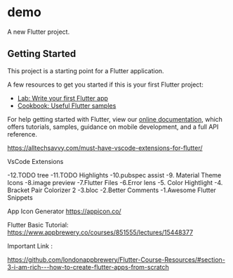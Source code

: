 # demo

A new Flutter project.

## Getting Started

This project is a starting point for a Flutter application.

A few resources to get you started if this is your first Flutter project:

- [Lab: Write your first Flutter app](https://flutter.dev/docs/get-started/codelab)
- [Cookbook: Useful Flutter samples](https://flutter.dev/docs/cookbook)

For help getting started with Flutter, view our
[online documentation](https://flutter.dev/docs), which offers tutorials,
samples, guidance on mobile development, and a full API reference.

https://alltechsavvy.com/must-have-vscode-extensions-for-flutter/

VsCode Extensions

-12.TODO tree
-11.TODO Highlights
-10.pubspec assist
-9. Material Theme Icons
-8.image preview
-7.Flutter Files
-6.Error lens
-5. Color Hightlight
-4. Bracket Pair Colorizer 2
-3.bloc
-2.Better Comments
-1.Awesome Flutter Snippets

App Icon Generator 
https://appicon.co/

Flutter Basic Tutorial:
https://www.appbrewery.co/courses/851555/lectures/15448377

Important Link :

https://github.com/londonappbrewery/Flutter-Course-Resources/#section-3-i-am-rich---how-to-create-flutter-apps-from-scratch
